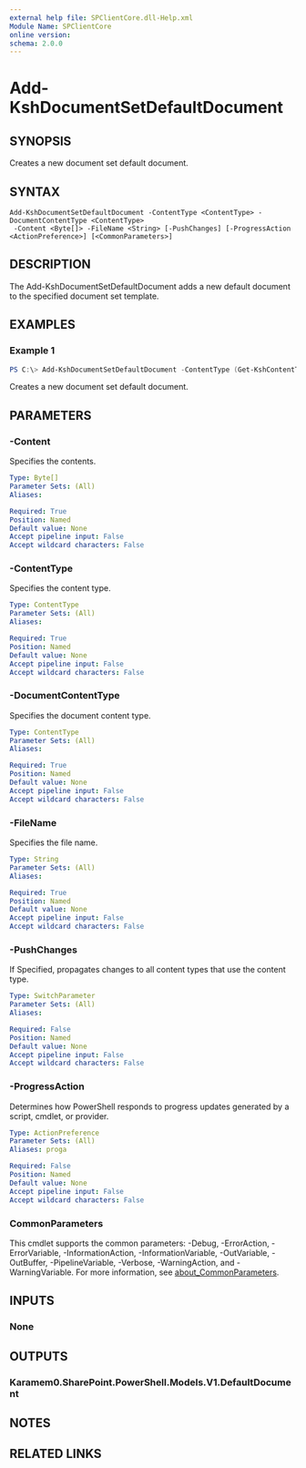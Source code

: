 ```yaml
---
external help file: SPClientCore.dll-Help.xml
Module Name: SPClientCore
online version:
schema: 2.0.0
---
```


# Add-KshDocumentSetDefaultDocument

## SYNOPSIS
Creates a new document set default document.

## SYNTAX

```
Add-KshDocumentSetDefaultDocument -ContentType <ContentType> -DocumentContentType <ContentType>
 -Content <Byte[]> -FileName <String> [-PushChanges] [-ProgressAction <ActionPreference>] [<CommonParameters>]
```

## DESCRIPTION
The Add-KshDocumentSetDefaultDocument adds a new default document to the specified document set template.

## EXAMPLES

### Example 1
```powershell
PS C:\> Add-KshDocumentSetDefaultDocument -ContentType (Get-KshContentType -ContentTypeId '0x0120D5200014BC33BECFD5C340922C6D6CECC7830D') -DocumentContentType (Get-KshContentType -ContentTypeId '0x101') -Content ([System.Text.Encoding]::UTF8.GetBytes('Contact: admin@example.onmicrosoft.com')) -FileName 'README.txt' -PushChanges
```

Creates a new document set default document.

## PARAMETERS

### -Content
Specifies the contents.

```yaml
Type: Byte[]
Parameter Sets: (All)
Aliases:

Required: True
Position: Named
Default value: None
Accept pipeline input: False
Accept wildcard characters: False
```

### -ContentType
Specifies the content type.

```yaml
Type: ContentType
Parameter Sets: (All)
Aliases:

Required: True
Position: Named
Default value: None
Accept pipeline input: False
Accept wildcard characters: False
```

### -DocumentContentType
Specifies the document content type.

```yaml
Type: ContentType
Parameter Sets: (All)
Aliases:

Required: True
Position: Named
Default value: None
Accept pipeline input: False
Accept wildcard characters: False
```

### -FileName
Specifies the file name.

```yaml
Type: String
Parameter Sets: (All)
Aliases:

Required: True
Position: Named
Default value: None
Accept pipeline input: False
Accept wildcard characters: False
```

### -PushChanges
If Specified, propagates changes to all content types that use the content type.

```yaml
Type: SwitchParameter
Parameter Sets: (All)
Aliases:

Required: False
Position: Named
Default value: None
Accept pipeline input: False
Accept wildcard characters: False
```

### -ProgressAction
Determines how PowerShell responds to progress updates generated by a script, cmdlet, or provider.

```yaml
Type: ActionPreference
Parameter Sets: (All)
Aliases: proga

Required: False
Position: Named
Default value: None
Accept pipeline input: False
Accept wildcard characters: False
```

### CommonParameters
This cmdlet supports the common parameters: -Debug, -ErrorAction, -ErrorVariable, -InformationAction, -InformationVariable, -OutVariable, -OutBuffer, -PipelineVariable, -Verbose, -WarningAction, and -WarningVariable. For more information, see [about_CommonParameters](http://go.microsoft.com/fwlink/?LinkID=113216).

## INPUTS

### None

## OUTPUTS

### Karamem0.SharePoint.PowerShell.Models.V1.DefaultDocument

## NOTES

## RELATED LINKS
